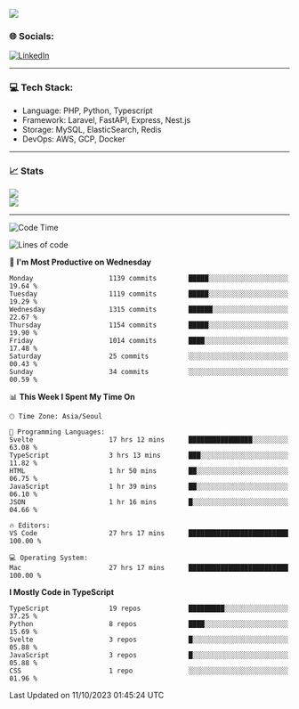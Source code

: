 <!--[![](https://visitcount.itsvg.in/api?id=jin-wk&icon=7&color=12)](https://visitcount.itsvg.in)-->
<!--[![Hits](https://hits.seeyoufarm.com/api/count/incr/badge.svg?url=https%3A%2F%2Fgithub.com%2Fjin-wk&count_bg=%235F625C&title_bg=%23555555&icon=github.svg&icon_color=%23E7E7E7&title=Hits&edge_flat=false)](https://hits.seeyoufarm.com)-->
![](https://komarev.com/ghpvc/?username=jin-wk&color=lightgrey&style=for-the-badge)

### 🌐 Socials:
[![LinkedIn](https://img.shields.io/badge/LinkedIn-%230077B5.svg?logo=linkedin&logoColor=white)](https://linkedin.com/in/jinwook-lee-242625241) 

---

### 💻 Tech Stack:
  - Language: PHP, Python, Typescript
  - Framework: Laravel, FastAPI, Express, Nest.js
  - Storage: MySQL, ElasticSearch, Redis
  - DevOps: AWS, GCP, Docker

---

### 📈 Stats
![](https://github-readme-stats.vercel.app/api?username=jin-wk&theme=dark&hide_border=true&include_all_commits=true&count_private=true)<br/>
![](https://github-readme-streak-stats.herokuapp.com/?user=jin-wk&theme=dark&hide_border=true)<br/>

---

<!--START_SECTION:waka-->
![Code Time](http://img.shields.io/badge/Code%20Time-813%20hrs%2038%20mins-blue)

![Lines of code](https://img.shields.io/badge/From%20Hello%20World%20I%27ve%20Written-1.4%20million%20lines%20of%20code-blue)

📅 **I'm Most Productive on Wednesday** 

```text
Monday                   1139 commits        █████░░░░░░░░░░░░░░░░░░░░   19.64 % 
Tuesday                  1119 commits        █████░░░░░░░░░░░░░░░░░░░░   19.29 % 
Wednesday                1315 commits        ██████░░░░░░░░░░░░░░░░░░░   22.67 % 
Thursday                 1154 commits        █████░░░░░░░░░░░░░░░░░░░░   19.90 % 
Friday                   1014 commits        ████░░░░░░░░░░░░░░░░░░░░░   17.48 % 
Saturday                 25 commits          ░░░░░░░░░░░░░░░░░░░░░░░░░   00.43 % 
Sunday                   34 commits          ░░░░░░░░░░░░░░░░░░░░░░░░░   00.59 % 
```


📊 **This Week I Spent My Time On** 

```text
🕑︎ Time Zone: Asia/Seoul

💬 Programming Languages: 
Svelte                   17 hrs 12 mins      ████████████████░░░░░░░░░   63.08 % 
TypeScript               3 hrs 13 mins       ███░░░░░░░░░░░░░░░░░░░░░░   11.82 % 
HTML                     1 hr 50 mins        ██░░░░░░░░░░░░░░░░░░░░░░░   06.75 % 
JavaScript               1 hr 39 mins        ██░░░░░░░░░░░░░░░░░░░░░░░   06.10 % 
JSON                     1 hr 16 mins        █░░░░░░░░░░░░░░░░░░░░░░░░   04.66 % 

🔥 Editors: 
VS Code                  27 hrs 17 mins      █████████████████████████   100.00 % 

💻 Operating System: 
Mac                      27 hrs 17 mins      █████████████████████████   100.00 % 
```

**I Mostly Code in TypeScript** 

```text
TypeScript               19 repos            █████████░░░░░░░░░░░░░░░░   37.25 % 
Python                   8 repos             ████░░░░░░░░░░░░░░░░░░░░░   15.69 % 
Svelte                   3 repos             █░░░░░░░░░░░░░░░░░░░░░░░░   05.88 % 
JavaScript               3 repos             █░░░░░░░░░░░░░░░░░░░░░░░░   05.88 % 
CSS                      1 repo              ░░░░░░░░░░░░░░░░░░░░░░░░░   01.96 % 
```




 Last Updated on 11/10/2023 01:45:24 UTC
<!--END_SECTION:waka-->
